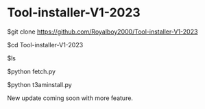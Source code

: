 # Tool-installer-V1-2023
$git clone https://github.com/Royalboy2000/Tool-installer-V1-2023


$cd Tool-installer-V1-2023


$ls


$python fetch.py

$python t3aminstall.py


New update coming soon with more feature.

